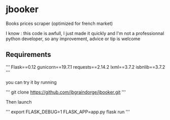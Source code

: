 # jbooker
Books prices scraper (optimized for french market)

I know : this code is awfull, I just made it quickly and I'm not a professionnal python developer, so any improvement, advice or tip is welcome

## Requirements
'''
Flask==0.12
gunicorn==19.7.1
requests==2.14.2
lxml==3.7.2
isbnlib==3.7.2
'''

you can try it by running 

'''
git clone https://github.com/jbgraindorge/jbooker.git
'''

Then launch 

'''
export FLASK_DEBUG=1
FLASK_APP=app.py flask run
'''
